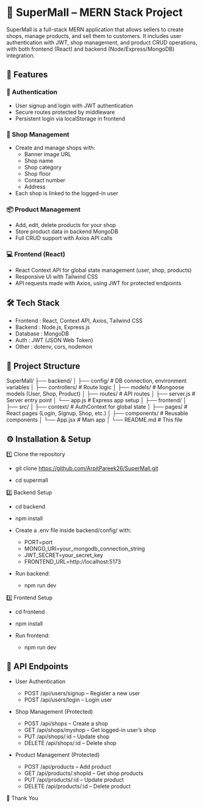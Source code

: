 # 🏬 SuperMall – MERN Stack Project

SuperMall is a full-stack MERN application that allows sellers to create shops, manage products, and sell them to customers.
It includes user authentication with JWT, shop management, and product CRUD operations, with both frontend (React) and backend (Node/Express/MongoDB) integration.

## 🚀 Features

### 🔐 Authentication

- User signup and login with JWT authentication
- Secure routes protected by middleware
- Persistent login via localStorage in frontend

### 🏪 Shop Management

- Create and manage shops with:
  - Banner image URL
  - Shop name
  - Shop category
  - Shop floor
  - Contact number
  - Address
- Each shop is linked to the logged-in user

### 📦 Product Management

- Add, edit, delete products for your shop
- Store product data in backend MongoDB
- Full CRUD support with Axios API calls

### 💻 Frontend (React)

- React Context API for global state management (user, shop, products)
- Responsive UI with Tailwind CSS
- API requests made with Axios, using JWT for protected endpoints

## 🛠 Tech Stack

- Frontend : React, Context API, Axios, Tailwind CSS
- Backend : Node.js, Express.js
- Database : MongoDB
- Auth : JWT (JSON Web Token)
- Other : dotenv, cors, nodemon

## 📂 Project Structure

SuperMall/
├── backend/
│ ├── config/ # DB connection, environment variables
│ ├── controllers/ # Route logic
│ ├── models/ # Mongoose models (User, Shop, Product)
│ ├── routes/ # API routes
│ ├── server.js # Server entry point
│ └── app.js # Express app setup
│
├── frontend/
│ ├── src/
│ ├── context/ # AuthContext for global state
│ ├── pages/ # React pages (Login, Signup, Shop, etc.)
│ ├── components/ # Reusable components
│ └── App.jsx # Main app
│
└── README.md # This file

## ⚙️ Installation & Setup

1️⃣ Clone the repository

- git clone https://github.com/ArpitPareek26/SuperMall.git

- cd supermall

2️⃣ Backend Setup

- cd backend

- npm install

- Create a .env file inside backend/config/ with:

  - PORT=port
  - MONGO_URI=your_mongodb_connection_string
  - JWT_SECRET=your_secret_key
  - FRONTEND_URL=http://localhost:5173

- Run backend:
  - npm run dev

3️⃣ Frontend Setup

- cd frontend

- npm install

- Run frontend:
  - npm run dev

## 🔑 API Endpoints

- User Authentication

  - POST /api/users/signup – Register a new user
  - POST /api/users/login – Login user

- Shop Management (Protected)

  - POST /api/shops – Create a shop
  - GET /api/shops/myshop – Get logged-in user’s shop
  - PUT /api/shops/:id – Update shop
  - DELETE /api/shops/:id – Delete shop

- Product Management (Protected)
  - POST /api/products – Add product
  - GET /api/products/:shopId – Get shop products
  - PUT /api/products/:id – Update product
  - DELETE /api/products/:id – Delete product

🧑 Thank You
